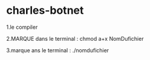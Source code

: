 # charles-botnet

1.le compiler

2.MARQUE dans le terminal : chmod a+x NomDufichier

3.marque ans le terminal : ./nomdufichier
